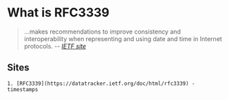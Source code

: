 # What is RFC3339

> ...makes recommendations to improve consistency
> and interoperability when representing and using date and time in
> Internet protocols.
> -- *[IETF site](https://datatracker.ietf.org/doc/html/rfc3339)*

## Sites

    1. [RFC3339](https://datatracker.ietf.org/doc/html/rfc3339) - timestamps

